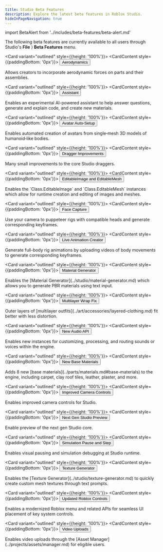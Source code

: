 ```yaml
---
title: Studio Beta Features
description: Explore the latest beta features in Roblox Studio.
hideInPageNavigation: true
---
```


import BetaAlert from '../includes/beta-features/beta-alert.md'

The following beta features are currently available to all users through Studio's **File**&nbsp;&rang; **Beta Features** menu.

<GridContainer numColumns="3">

<Card variant="outlined" style={{height: '100%'}}>
<CardContent style={{paddingBottom: '0px'}}>
<Button href="https://devforum.roblox.com/t/introducing-aerodynamic-forces-studio-beta/2569269" size="large" color="primaryBrand" variant="outlined" fullWidth>Aerodynamics</Button>
<p></p>
<CardMedia component="video" controls src="../assets/studio/beta/Aerodynamics.mp4" />
<p></p>
<figcaption>Allows creators to incorporate aerodynamic forces on parts and their assemblies.</figcaption>
<p></p>
<BetaAlert betaName="Aerodynamics" leadIn="" leadOut="" components={props.components} />
</CardContent>
</Card>

<Card variant="outlined" style={{height: '100%'}}>
<CardContent style={{paddingBottom: '0px'}}>
<Button href="../assistant/guide.md" size="large" color="primaryBrand" variant="outlined" fullWidth>Assistant</Button>
<p></p>
<CardMedia component="img" image="../assets/studio/beta/Assistant.png" />
<p></p>
<figcaption>Enables an experimental AI-powered assistant to help answer questions, generate and explain code, and create new materials.</figcaption>
<p></p>
<BetaAlert betaName="Assistant Preview" leadIn="" leadOut="" components={props.components} />
</CardContent>
</Card>

<Card variant="outlined" style={{height: '100%'}}>
<CardContent style={{paddingBottom: '0px'}}>
<Button href="../art/modeling/avatar-setup.md#avatar-auto-setup" size="large" color="primaryBrand" variant="outlined" fullWidth>Avatar Auto-Setup</Button>
<p></p>
<CardMedia component="img" image="../assets/studio/beta/Avatar-Auto-Setup.png" />
<p></p>
<figcaption>Enables automated creation of avatars from single‑mesh 3D models of humanoid‑like bodies.</figcaption>
<p></p>
<BetaAlert betaName="Avatar Auto-Setup Beta" leadIn="" leadOut="" components={props.components} />
</CardContent>
</Card>

<Card variant="outlined" style={{height: '100%'}}>
<CardContent style={{paddingBottom: '0px'}}>
<Button href="https://devforum.roblox.com/t/dragger-qol-improvements-beta/2661668" size="large" color="primaryBrand" variant="outlined" fullWidth>Dragger Improvements</Button>
<p></p>
<CardMedia component="img" image="../assets/studio/beta/Dragger-Improvements.png" />
<p></p>
<figcaption>Many small improvements to the core Studio draggers.</figcaption>
<p></p>
<BetaAlert betaName="Dragger QoL Improvements" leadIn="" leadOut="" components={props.components} />
</CardContent>
</Card>

<Card variant="outlined" style={{height: '100%'}}>
<CardContent style={{paddingBottom: '0px'}}>
<Button href="https://devforum.roblox.com/t/introducing-in-experience-mesh-image-apis-studio-beta/2725284" size="large" color="primaryBrand" variant="outlined" fullWidth>EditableImage and EditableMesh</Button>
<p></p>
<CardMedia component="video" controls src="../assets/studio/beta/EditableImage-EditableMesh.mp4" />
<p></p>
<figcaption>Enables the `Class.EditableImage` and `Class.EditableMesh` instances which allow for runtime creation and editing of images and meshes.</figcaption>
<p></p>
<BetaAlert betaName="EditableImage and EditableMesh" leadIn="" leadOut="" components={props.components} />
</CardContent>
</Card>

<Card variant="outlined" style={{height: '100%'}}>
<CardContent style={{paddingBottom: '0px'}}>
<Button href="../animation/capture.md#face" size="large" color="primaryBrand" variant="outlined" fullWidth>Face Capture</Button>
<p></p>
<CardMedia component="video" controls src="../assets/studio/beta/Face-Recorder.mp4" />
<p></p>
<figcaption>Use your camera to puppeteer rigs with compatible heads and generate corresponding keyframes.</figcaption>
<p></p>
<BetaAlert betaName="Face Capture" leadIn="" leadOut="" components={props.components} />
</CardContent>
</Card>

<Card variant="outlined" style={{height: '100%'}}>
<CardContent style={{paddingBottom: '0px'}}>
<Button href="../animation/capture.md#body" size="large" color="primaryBrand" variant="outlined" fullWidth>Live Animation Creator</Button>
<p></p>
<CardMedia component="video" controls src="../assets/studio/beta/Live-Animation-Creator.mp4" />
<p></p>
<figcaption>Generate full-body rig animations by uploading videos of body movements to generate corresponding keyframes.</figcaption>
<p></p>
<BetaAlert betaName="Live Animation Creator" leadIn="" leadOut="" components={props.components} />
</CardContent>
</Card>

<Card variant="outlined" style={{height: '100%'}}>
<CardContent style={{paddingBottom: '0px'}}>
<Button href="../studio/material-generator.md" size="large" color="primaryBrand" variant="outlined" fullWidth>Material Generator</Button>
<p></p>
<CardMedia component="img" image="../assets/studio/beta/Material-Generator.png" />
<p></p>
<figcaption>Enables the [Material Generator](../studio/material-generator.md) which allows you to generate PBR materials using text input.</figcaption>
<p></p>
<BetaAlert betaName="Material Generator" leadIn="" leadOut="" components={props.components} />
</CardContent>
</Card>

<Card variant="outlined" style={{height: '100%'}}>
<CardContent style={{paddingBottom: '0px'}}>
<Button href="../art/accessories/layered-clothing.md" size="large" color="primaryBrand" variant="outlined" fullWidth>Multilayer Wrap Fix</Button>
<p></p>
<CardMedia component="img" image="../assets/studio/beta/Multilayer-Wrap-Fix.jpg" />
<p></p>
<figcaption>Outer layers of [multilayer outfits](../art/accessories/layered-clothing.md) fit better with less distortion.</figcaption>
<p></p>
<BetaAlert betaName="Multilayer Wrap Fix" leadIn="" leadOut="" components={props.components} />
</CardContent>
</Card>

<Card variant="outlined" style={{height: '100%'}}>
<CardContent style={{paddingBottom: '0px'}}>
<Button href="https://devforum.roblox.com/t/new-audio-api-beta-elevate-sound-and-voice-in-your-experiences/2848873" size="large" color="primaryBrand" variant="outlined" fullWidth>New Audio API</Button>
<p></p>
<CardMedia component="img" image="../assets/studio/beta/Audio-API.png" />
<p></p>
<figcaption>Enables new instances for customizing, processing, and routing sounds or voices within the engine.</figcaption>
<p></p>
<BetaAlert betaName="New Audio API" leadIn="" leadOut="" components={props.components} />
</CardContent>
</Card>

<Card variant="outlined" style={{height: '100%'}}>
<CardContent style={{paddingBottom: '0px'}}>
<Button href="../parts/materials.md#base-materials" size="large" color="primaryBrand" variant="outlined" fullWidth>New Base Materials</Button>
<p></p>
<CardMedia component="img" image="../assets/studio/beta/New-Base-Materials.png" />
<p></p>
<figcaption>Adds 8 new [base materials](../parts/materials.md#base-materials) to the engine, including carpet, clay roof tiles, leather, plaster, and more.</figcaption>
<p></p>
<BetaAlert betaName="New Base Materials" leadIn="" leadOut="" components={props.components} />
</CardContent>
</Card>

<Card variant="outlined" style={{height: '100%'}}>
<CardContent style={{paddingBottom: '0px'}}>
<Button href="../studio/ui-overview.md#camera-controls" size="large" color="primaryBrand" variant="outlined" fullWidth>Improved Camera Controls</Button>
<p></p>
<CardMedia component="img" image="../assets/studio/beta/Improved-Camera-Controls.png" />
<p></p>
<figcaption>Enables improved camera controls for Studio.</figcaption>
<p></p>
<BetaAlert betaName="New Studio Camera Controls" leadIn="" leadOut="" components={props.components} />
</CardContent>
</Card>

<Card variant="outlined" style={{height: '100%'}}>
<CardContent style={{paddingBottom: '0px'}}>
<Button href="https://devforum.roblox.com/t/next-gen-studio-ui-preview-is-here-beta/3075390" size="large" color="primaryBrand" variant="outlined" fullWidth>Next Gen Studio Preview</Button>
<p></p>
<CardMedia component="img" image="../assets/studio/beta/Next-Gen-Ribbon.png" />
<p></p>
<figcaption>Enable preview of the next gen Studio core.</figcaption>
<p></p>
<BetaAlert betaName="Next Gen Studio Preview" leadIn="" leadOut="" components={props.components} />
</CardContent>
</Card>

<Card variant="outlined" style={{height: '100%'}}>
<CardContent style={{paddingBottom: '0px'}}>
<Button href="../studio/test-tab.md#pausing--resuming-physics" size="large" color="primaryBrand" variant="outlined" fullWidth>Simulation Pause and Step</Button>
<p></p>
<CardMedia component="img" image="../assets/studio/beta/Simulation-Pause.jpg" />
<p></p>
<figcaption>Enables visual pausing and simulation debugging at Studio runtime.</figcaption>
<p></p>
<BetaAlert betaName="Simulation Pause and Step" leadIn="" leadOut="" components={props.components} />
</CardContent>
</Card>

<Card variant="outlined" style={{height: '100%'}}>
<CardContent style={{paddingBottom: '0px'}}>
<Button href="../studio/texture-generator.md" size="large" color="primaryBrand" variant="outlined" fullWidth>Texture Generator</Button>
<p></p>
<CardMedia component="img" image="../assets/studio/beta/Texture-Generator.png" />
<p></p>
<figcaption>Enables the [Texture Generator](../studio/texture-generator.md) to quickly create custom mesh textures through text prompts.</figcaption>
<p></p>
<BetaAlert betaName="Texture Generator" leadIn="" leadOut="" components={props.components} />
</CardContent>
</Card>

<Card variant="outlined" style={{height: '100%'}}>
<CardContent style={{paddingBottom: '0px'}}>
<Button href="https://devforum.roblox.com/t/studio-beta-for-experience-controls-available-now/2567355" size="large" color="primaryBrand" variant="outlined" fullWidth>Updated Roblox Controls</Button>
<p></p>
<CardMedia component="img" image="../assets/studio/beta/Roblox-Controls.jpg" />
<p></p>
<figcaption>Enables a modernized Roblox menu and related APIs for seamless UI placement of key system controls.</figcaption>
<p></p>
<BetaAlert betaName="Updated Roblox Controls" leadIn="" leadOut="" components={props.components} />
</CardContent>
</Card>

<Card variant="outlined" style={{height: '100%'}}>
<CardContent style={{paddingBottom: '0px'}}>
<Button href="../ui/video-frames.md#importing-videos" size="large" color="primaryBrand" variant="outlined" fullWidth>Video Uploads</Button>
<p></p>
<CardMedia component="img" image="../assets/studio/beta/Video-Uploads.png" />
<p></p>
<figcaption>Enables video uploads through the [Asset Manager](../projects/assets/manager.md) for eligible users.</figcaption>
<p></p>
<BetaAlert betaName="Video Uploads" leadIn="" leadOut="" components={props.components} />
</CardContent>
</Card>

</GridContainer>

